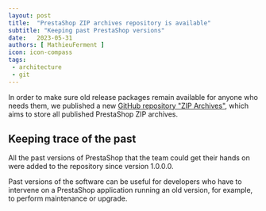 ```yaml
---
layout: post
title:  "PrestaShop ZIP archives repository is available"
subtitle: "Keeping past PrestaShop versions"
date:   2023-05-31
authors: [ MathieuFerment ]
icon: icon-compass
tags:
 - architecture
 - git
---
```


In order to make sure old release packages remain available for anyone who needs them, we published a new [GitHub repository "ZIP Archives"](https://github.com/PrestaShop/zip-archives), which aims to store all published PrestaShop ZIP archives.

## Keeping trace of the past

All the past versions of PrestaShop that the team could get their hands on were added to the repository since version 1.0.0.0.

Past versions of the software can be useful for developers who have to intervene on a PrestaShop application running an old version, for example, to perform maintenance or upgrade.